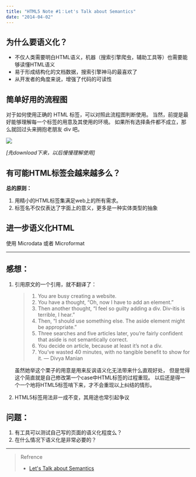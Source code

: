 ```yaml
---
title: "HTML5 Note #1：Let's Talk about Semantics"
date: "2014-04-02"
---
```

## 为什么要语义化？

- 不仅人类需要明白HTML语义，机器（搜索引擎爬虫，辅助工具等）也需要能够读懂HTML语义
- 易于形成结构化的文档数据，搜索引擎神马的最喜欢了
- 从开发者的角度来说，增强了代码的可读性

## 简单好用的流程图

对于如何使用正确的 HTML 标签，可以对照此流程图判断使用。
当然，前提是最好能够理解每一个标签的用意及其使用的环境。
如果所有选择条件都不成立，那么就回过头来拥抱老朋友 div 吧。

![](https://ci5.googleusercontent.com/proxy/J3aymhFZyzG0a0nV2JEmHKz9t88A7rLnxNBtFoLHzfqKmn3yEiFS3prB67CqgOsFQMiB70jW5sDzT3FGoex80ozDuX-UDHQjJv4lc8G86JJ6nkhGM5wg=s0-d-e1-ft#http://html5doctor.com/downloads/h5d-sectioning-flowchart.sml.png)

*[先download下来，以后慢慢理解使用]*


## 有可能HTML标签会越来越多么？

**总的原则：**

1. 用精小的HTML标签集满足web上的所有需求。
2. 标签名不仅仅表达了字面上的意义，更多是一种实体类型的抽象

## 进一步语义化HTML

使用 Microdata 或者 Microformat

- - -
## 感想：

1. 引用原文的一个引用，就不翻译了：

	> 1. You are busy creating a website.
	> 2. You have a thought, “Oh, now I have to add an element.”
	> 3. Then another thought, “I feel so guilty adding a div. Div-itis is terrible, I hear.”
	> 4. Then, “I should use something else. The aside element might be appropriate.”
	> 5. Three searches and five articles later, you’re fairly confident that aside is not semantically correct.
	> 6. You decide on article, because at least it’s not a div.
	> 7. You’ve wasted 40 minutes, with no tangible benefit to show for it.
	> — Divya Manian

	虽然她举这个栗子的用意是用来反讽语义化无法带来什么直观好处，
	但是觉得这个简直就是自己修改第一个case中HTML标签的过程重现。
	以后还是得一个一个地将HTML5标签啃下来，才不会重现以上纠结的情形。

2. HTML5标签用法非一成不变，其用途也常引起争议

## 问题：

1. 有工具可以测试自己写的页面的语义化程度么？
2. 在什么情况下语义化是非常必要的？

- - -
> Refrence
>
> - [Let's Talk about Semantics](http://html5doctor.com/lets-talk-about-semantics/)
